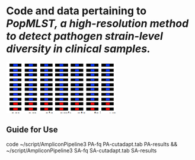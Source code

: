 # Code and data pertaining to <i>PopMLST, a high-resolution method to detect pathogen strain-level diversity in clinical samples.</i>
![logo](/title.png)
## Guide for Use
code
    ~/script/AmpliconPipeline3 PA-fq PA-cutadapt.tab PA-results && ~/script/AmpliconPipeline3 SA-fq SA-cutadapt.tab SA-results
    

